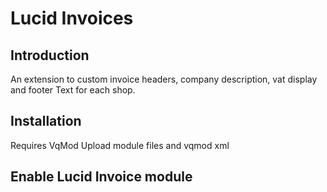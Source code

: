 Lucid Invoices
=======================

Introduction
------------
An extension to custom invoice headers, company description, vat display and footer Text for each shop.


Installation
------------
Requires VqMod
Upload module files and vqmod xml


Enable Lucid Invoice module
----------------------------